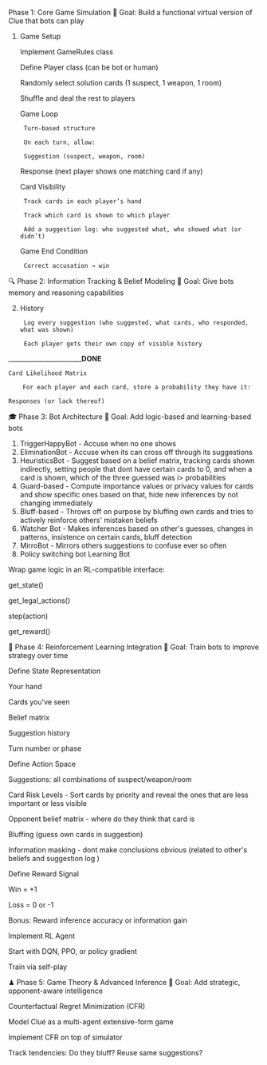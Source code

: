 Phase 1: Core Game Simulation
🎯 Goal: Build a functional virtual version of Clue that bots can play

1. Game Setup

    Implement GameRules class

    Define Player class (can be bot or human)

    Randomly select solution cards (1 suspect, 1 weapon, 1 room)

    Shuffle and deal the rest to players

    Game Loop

        Turn-based structure

        On each turn, allow:

        Suggestion (suspect, weapon, room)

    Response (next player shows one matching card if any)

    Card Visibility

        Track cards in each player’s hand

        Track which card is shown to which player

        Add a suggestion log: who suggested what, who showed what (or didn’t)

    Game End Condition

        Correct accusation → win



🔍 Phase 2: Information Tracking & Belief Modeling
🎯 Goal: Give bots memory and reasoning capabilities

2. History

        Log every suggestion (who suggested, what cards, who responded, what was shown)

        Each player gets their own copy of visible history

___________________________________________________________________________________DONE____________________________________________________________

    Card Likelihood Matrix

        For each player and each card, store a probability they have it:

    Responses (or lack thereof)

🎓 Phase 3: Bot Architecture
🎯 Goal: Add logic-based and learning-based bots

 1) TriggerHappyBot - Accuse when no one shows
 2) EliminationBot - Accuse when its can cross off through its suggestions
 3) HeuristicsBot - Suggest based on a belief matrix, tracking cards shown indirectly, setting people that dont have certain cards to 0, and when a card is shown, which of the three guessed was i> probabilities 
4) Guard-based - Compute importance values or privacy values for cards and show specific ones based on that, hide new inferences by not changing immediately
5) Bluff-based - Throws off on purpose by bluffing own cards and tries to actively reinforce others' mistaken beliefs
6) Watcher Bot - Makes inferences based on other's guesses, changes in patterns, insistence on certain cards, bluff detection 
7) MirroBot - Mirrors others suggestions to confuse ever so often
8) Policy switching bot 
Learning Bot

Wrap game logic in an RL-compatible interface:

get_state()

get_legal_actions()

step(action)

get_reward()

🧠 Phase 4: Reinforcement Learning Integration
🎯 Goal: Train bots to improve strategy over time

Define State Representation

Your hand

Cards you've seen

Belief matrix

Suggestion history

Turn number or phase

Define Action Space

Suggestions: all combinations of suspect/weapon/room

Card Risk Levels - Sort cards by priority and reveal the ones that are less important or less visible

Opponent belief matrix - where do they think that card is

Bluffing (guess own cards in suggestion)

Information masking - dont make conclusions obvious (related to other's beliefs and suggestion log  )

Define Reward Signal

Win = +1

Loss = 0 or -1

Bonus: Reward inference accuracy or information gain

Implement RL Agent

Start with DQN, PPO, or policy gradient

Train via self-play

♟ Phase 5: Game Theory & Advanced Inference
🎯 Goal: Add strategic, opponent-aware intelligence

Counterfactual Regret Minimization (CFR)

Model Clue as a multi-agent extensive-form game

Implement CFR on top of simulator

Track tendencies: Do they bluff? Reuse same suggestions?



